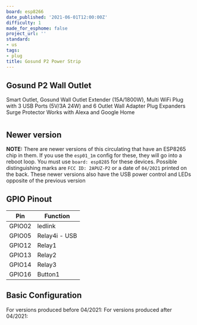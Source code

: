 ```yaml
---
board: esp8266
date_published: '2021-06-01T12:00:00Z'
difficulty: 1
made_for_esphome: false
project_url: ''
standard:
- us
tags:
- plug
title: Gosund P2 Power Strip
---
```


## Gosund P2 Wall Outlet

Smart Outlet, Gosund Wall Outlet Extender (15A/1800W), Multi WiFi Plug with 3 USB Ports (5V/3A 24W) and 6 Outlet Wall Adapter Plug Expanders Surge Protector Works with Alexa and Google Home
#

## Newer version

**NOTE:** There are newer versions of this circulating that have an ESP8265 chip in them. If you use the `esp01_1m` config for these, they will go into a reboot loop. You must use `board: esp8285` for these devices. Possible distinguishing marks are `FCC ID: 2APUZ-P2` or a date of `04/2021` printed on the back.
These newer versions also have the USB power control and LEDs opposite of the previous version

## GPIO Pinout

| Pin    | Function      |
| ------ | ------------- |
| GPIO02 | ledlink       |
| GPIO05 | Relay4i - USB |
| GPIO12 | Relay1        |
| GPIO13 | Relay2        |
| GPIO14 | Relay3        |
| GPIO16 | Button1       |

## Basic Configuration

For versions produced before 04/2021:
For versions produced after 04/2021: